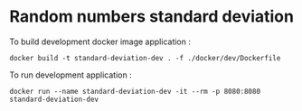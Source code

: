 # Random numbers standard deviation

To build development docker image application :

``docker build -t standard-deviation-dev . -f ./docker/dev/Dockerfile``

To run development application :

``docker run --name standard-deviation-dev -it --rm -p 8080:8080 standard-deviation-dev``

